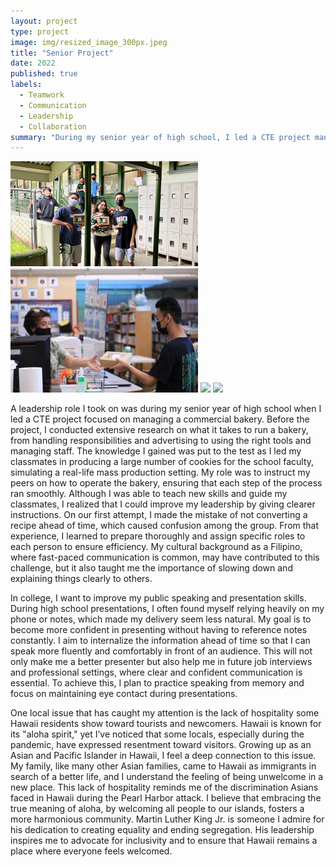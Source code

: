 ```yaml
---
layout: project
type: project
image: img/resized_image_300px.jpeg
title: "Senior Project"
date: 2022
published: true
labels:
  - Teamwork 
  - Communication 
  - Leadership 
  - Collaboration 
summary: "During my senior year of high school, I led a CTE project managing a commercial bakery, where I learned valuable lessons in leadership and communication, and in college, I aim to improve my public speaking skills while addressing the lack of hospitality shown toward newcomers in Hawaii by advocating for inclusivity and embracing the true meaning of aloha."
---
```


<img class="img-fluid" src="../img/Cookie-picture.png">
<img class="img-fluid" src="../img/cookie1.jpeg">
<img class="img-fluid" src="../img/cookie2.png">
<img class="img-fluid" src="../img/cookie3.png">

A leadership role I took on was during my senior year of high school when I led a CTE project focused on managing a commercial bakery. Before the project, I conducted extensive research on what it takes to run a bakery, from handling responsibilities and advertising to using the right tools and managing staff. The knowledge I gained was put to the test as I led my classmates in producing a large number of cookies for the school faculty, simulating a real-life mass production setting. My role was to instruct my peers on how to operate the bakery, ensuring that each step of the process ran smoothly. Although I was able to teach new skills and guide my classmates, I realized that I could improve my leadership by giving clearer instructions. On our first attempt, I made the mistake of not converting a recipe ahead of time, which caused confusion among the group. From that experience, I learned to prepare thoroughly and assign specific roles to each person to ensure efficiency. My cultural background as a Filipino, where fast-paced communication is common, may have contributed to this challenge, but it also taught me the importance of slowing down and explaining things clearly to others.

In college, I want to improve my public speaking and presentation skills. During high school presentations, I often found myself relying heavily on my phone or notes, which made my delivery seem less natural. My goal is to become more confident in presenting without having to reference notes constantly. I aim to internalize the information ahead of time so that I can speak more fluently and comfortably in front of an audience. This will not only make me a better presenter but also help me in future job interviews and professional settings, where clear and confident communication is essential. To achieve this, I plan to practice speaking from memory and focus on maintaining eye contact during presentations.

One local issue that has caught my attention is the lack of hospitality some Hawaii residents show toward tourists and newcomers. Hawaii is known for its "aloha spirit," yet I’ve noticed that some locals, especially during the pandemic, have expressed resentment toward visitors. Growing up as an Asian and Pacific Islander in Hawaii, I feel a deep connection to this issue. My family, like many other Asian families, came to Hawaii as immigrants in search of a better life, and I understand the feeling of being unwelcome in a new place. This lack of hospitality reminds me of the discrimination Asians faced in Hawaii during the Pearl Harbor attack. I believe that embracing the true meaning of aloha, by welcoming all people to our islands, fosters a more harmonious community. Martin Luther King Jr. is someone I admire for his dedication to creating equality and ending segregation. His leadership inspires me to advocate for inclusivity and to ensure that Hawaii remains a place where everyone feels welcomed.



